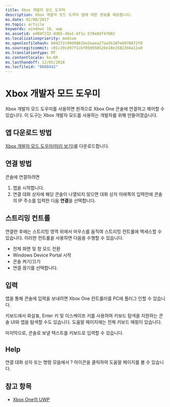 ```yaml
---
title: Xbox 개발자 모드 도우미
description: Xbox 개발자 모드 도우미 앱에 대한 정보를 제공합니다.
ms.date: 02/08/2017
ms.topic: article
keywords: windows 10, uwp
ms.assetid: ed84f232-ddb5-4ba1-bf1c-578e8df47602
ms.localizationpriority: medium
ms.openlocfilehash: b04272c99d9062be2eaea27aa5b107e6078872f8
ms.sourcegitcommit: c01c29cd97f1cbf050950526e18e15823b6a12a0
ms.translationtype: MT
ms.contentlocale: ko-KR
ms.lasthandoff: 12/05/2018
ms.locfileid: "8688442"
---
```

# <a name="xbox-dev-mode-companion"></a>Xbox 개발자 모드 도우미

Xbox 개발자 모드 도우미를 사용하면 원격으로 Xbox One 콘솔에 연결하고 제어할 수 있습니다. 이 도구는 Xbox 개발자 모드를 사용하는 개발자를 위해 만들어졌습니다.

## <a name="how-to-get-the-app"></a>앱 다운로드 방법  
[Xbox 개발자 모드 도우미(미리 보기)](https://www.microsoft.com/store/p/xbox-dev-mode-companion/9nblggh519cp)를 다운로드합니다.

## <a name="how-to-connect"></a>연결 방법   
콘솔에 연결하려면

1. 앱을 시작합니다.   
2. 연결 대화 상자에 해당 콘솔이 나열되지 않으면 대화 상자 아래쪽의 입력란에 콘솔의 IP 주소를 입력한 다음 **연결**을 선택합니다.

## <a name="streaming-controls"></a>스트리밍 컨트롤
연결한 후에는 스트리밍 영역 위에서 마우스를 움직여 스트리밍 컨트롤에 액세스할 수 있습니다. 이러한 컨트롤을 사용하면 다음을 수행할 수 있습니다.
* 전체 화면 및 창 모드 전환
* Windows Device Portal 시작
* 콘솔 켜기/끄기
* 연결 끊기를 선택합니다.

## <a name="input"></a>입력
앱을 통해 콘솔에 입력을 보내려면 Xbox One 컨트롤러를 PC에 플러그 인할 수 있습니다.   
    
키보드에서 화살표, Enter 키 및 이스케이프 키를 사용하여 키보드 탐색을 지원하는 콘솔 UI와 앱을 탐색할 수도 있습니다. 도움말 페이지에는 전체 키보드 매핑이 있습니다.   
   
마지막으로, 콘솔로 보낼 텍스트를 키보드로 입력할 수 있습니다.   

## <a name="help"></a>Help
연결 대화 상자 또는 명령 모음에서 ? 아이콘을 클릭하여 도움말 페이지를 볼 수 있습니다.

## <a name="see-also"></a>참고 항목
- [Xbox One의 UWP](index.md)
